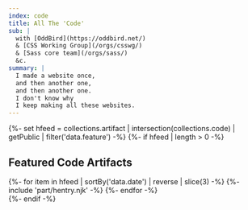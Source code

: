 ```yaml
---
index: code
title: All The 'Code'
sub: |
  with [OddBird](https://oddbird.net/)
  & [CSS Working Group](/orgs/csswg/)
  & [Sass core team](/orgs/sass/)
  &c.
summary: |
  I made a website once,
  and then another one,
  and then another one.
  I don't know why
  I keep making all these websites.
---
```


{%- set hfeed = collections.artifact | intersection(collections.code) | getPublic | filter('data.feature') -%}
{%- if hfeed | length > 0 -%}
<section class="h-feed">
  <h2 class="p-name">Featured Code Artifacts</h2>
  {%- for item in hfeed | sortBy('data.date') | reverse | slice(3) -%}
    {%- include 'part/hentry.njk' -%}
  {%- endfor -%}
</section>
{%- endif -%}
